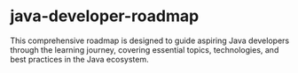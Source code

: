# java-developer-roadmap
This comprehensive roadmap is designed to guide aspiring Java developers through the learning journey, covering essential topics, technologies, and best practices in the Java ecosystem.
